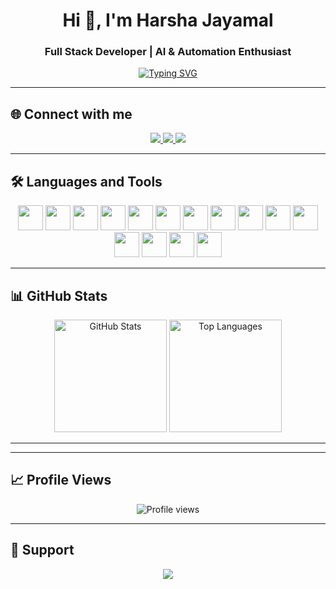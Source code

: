 <!-- Profile Header -->
<h1 align="center">Hi 👋, I'm Harsha Jayamal</h1>
<h3 align="center">Full Stack Developer | AI & Automation Enthusiast</h3>

<!-- Typing SVG -->
<p align="center">
  <a href="https://git.io/typing-svg">
    <img src="https://readme-typing-svg.herokuapp.com?size=24&color=00F700&center=true&vCenter=true&width=600&lines=Full+Stack+Developer;AI+%26+Automation+Learner;Always+Learning+New+Tech" alt="Typing SVG" />
  </a>
</p>

---

## 🌐 Connect with me
<p align="center">
  <a href="https://linkedin.com/in/YOUR-LINKEDIN" target="_blank">
    <img src="https://img.shields.io/badge/linkedin-%230077B5.svg?&style=for-the-badge&logo=linkedin&logoColor=white" />
  </a>
  <a href="https://facebook.com/YOUR-FACEBOOK" target="_blank">
    <img src="https://img.shields.io/badge/facebook-%231877F2.svg?&style=for-the-badge&logo=facebook&logoColor=white" />
  </a>
  <a href="https://instagram.com/YOUR-INSTAGRAM" target="_blank">
    <img src="https://img.shields.io/badge/instagram-%23E4405F.svg?&style=for-the-badge&logo=instagram&logoColor=white" />
  </a>
</p>

---

## 🛠️ Languages and Tools
<p align="center">
  <img src="https://cdn.jsdelivr.net/gh/devicons/devicon/icons/html5/html5-original.svg" width="40" height="40"/>
  <img src="https://cdn.jsdelivr.net/gh/devicons/devicon/icons/css3/css3-original.svg" width="40" height="40"/>
  <img src="https://cdn.jsdelivr.net/gh/devicons/devicon/icons/javascript/javascript-original.svg" width="40" height="40"/>
  <img src="https://cdn.jsdelivr.net/gh/devicons/devicon/icons/react/react-original.svg" width="40" height="40"/>
  <img src="https://cdn.jsdelivr.net/gh/devicons/devicon/icons/typescript/typescript-original.svg" width="40" height="40"/>
  <img src="https://cdn.jsdelivr.net/gh/devicons/devicon/icons/dot-net/dot-net-original.svg" width="40" height="40"/>
  <img src="https://cdn.jsdelivr.net/gh/devicons/devicon/icons/nodejs/nodejs-original.svg" width="40" height="40"/>
  <img src="https://cdn.jsdelivr.net/gh/devicons/devicon/icons/express/express-original.svg" width="40" height="40"/>
  <img src="https://cdn.jsdelivr.net/gh/devicons/devicon/icons/mysql/mysql-original.svg" width="40" height="40"/>
  <img src="https://cdn.jsdelivr.net/gh/devicons/devicon/icons/mongodb/mongodb-original.svg" width="40" height="40"/>
  <img src="https://cdn.jsdelivr.net/gh/devicons/devicon/icons/microsoftsqlserver/microsoftsqlserver-plain.svg" width="40" height="40"/>
  <img src="https://cdn.jsdelivr.net/gh/devicons/devicon/icons/python/python-original.svg" width="40" height="40"/>
  <img src="https://cdn.jsdelivr.net/gh/devicons/devicon/icons/tailwindcss/tailwindcss-original.svg" width="40" height="40"/>
  <img src="https://cdn.jsdelivr.net/gh/devicons/devicon/icons/git/git-original.svg" width="40" height="40"/>
  <img src="https://cdn.jsdelivr.net/gh/devicons/devicon/icons/linux/linux-original.svg" width="40" height="40"/>
</p>

---

## 📊 GitHub Stats
<p align="center">
  <img src="https://github-readme-stats.vercel.app/api?username=HJayamal&show_icons=true&theme=radical" alt="GitHub Stats" height="180px"/>
  <img src="https://github-readme-stats.vercel.app/api/top-langs/?username=HJayamal&layout=compact&theme=radical" alt="Top Languages" height="180px"/>
</p>

---


---

## 📈 Profile Views
<p align="center">
  <img src="https://komarev.com/ghpvc/?username=HarshaJayamal&color=blue&style=flat-square&label=PROFILE+VIEWS" alt="Profile views" />
</p>

---

## 💎 Support
<p align="center">
  <a href="https://ko-fi.com/HarshaJayamal" target="_blank">
    <img src="https://img.shields.io/badge/Ko--fi-Support_Me-FF5E5B?style=for-the-badge&logo=kofi&logoColor=white" />
  </a>
</p>
